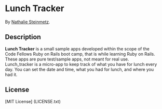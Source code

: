 # Lunch Tracker

By [Nathalie Steinmetz](http://www.linkedin.com/in/nathaliesteinmetz).

## Description
**Lunch Tracker** is a small sample apps developed within the scope of the Code Fellows Ruby on Rails boot camp, that is while learning Ruby on Rails. These apps are pure test/sample apps, not meant for real use. Lunch_tracker is a micro-app to keep track of what you have for lunch every day. You can set the date and time, what you had for lunch, and where you had it. 


## License

[MIT License] (LICENSE.txt)


